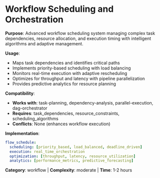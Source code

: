 # Workflow Scheduling and Orchestration

**Purpose**: Advanced workflow scheduling system managing complex task dependencies, resource allocation, and execution timing with intelligent algorithms and adaptive management.

**Usage**: 
- Maps task dependencies and identifies critical paths
- Implements priority-based scheduling with load balancing
- Monitors real-time execution with adaptive rescheduling
- Optimizes for throughput and latency with pipeline parallelization
- Provides predictive analytics for resource planning

**Compatibility**: 
- **Works with**: task-planning, dependency-analysis, parallel-execution, dag-orchestrator
- **Requires**: task_dependencies, resource_constraints, scheduling_algorithms
- **Conflicts**: None (enhances workflow execution)

**Implementation**:
```yaml
flow_schedule:
  scheduling: [priority_based, load_balanced, deadline_driven]
  execution: real_time_orchestration
  optimization: [throughput, latency, resource_utilization]
  analytics: [performance_metrics, predictive_forecasting]
```

**Category**: workflow | **Complexity**: moderate | **Time**: 1-2 hours